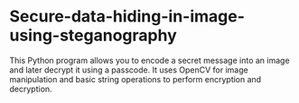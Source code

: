 # Secure-data-hiding-in-image-using-steganography
This Python program allows you to encode a secret message into an image and later decrypt it using a passcode. It uses OpenCV for image manipulation and basic string operations to perform encryption and decryption.
